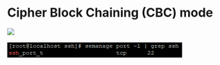 # Cipher Block Chaining \(CBC\) mode

![](../../.gitbook/assets/image%20%28112%29.png)

![](../../.gitbook/assets/image%20%2883%29.png)

